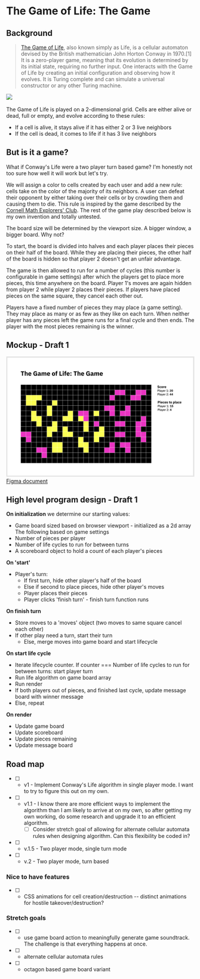 # The Game of Life: The Game

## Background

> [The Game of Life](https://en.wikipedia.org/wiki/Conway%27s_Game_of_Life), also known simply as Life, is a cellular automaton devised by the British mathematician John Horton Conway in 1970.[1] It is a zero-player game, meaning that its evolution is determined by its initial state, requiring no further input. One interacts with the Game of Life by creating an initial configuration and observing how it evolves. It is Turing complete and can simulate a universal constructor or any other Turing machine.

<img src="https://upload.wikimedia.org/wikipedia/commons/e/e5/Gospers_glider_gun.gif">

The Game of Life is played on a 2-dimensional grid. Cells are either alive or dead, full or empty, and evolve according to these rules:
* If a cell is alive, it stays alive if it has either 2 or 3 live neighbors
* If the cell is dead, it comes to life if it has 3 live neighbors


## But is it a game?

What if Conway's Life were a two player turn based game? I'm honestly not too sure how well it will work but let's try. 

We will assign a color to cells created by each user and add a new rule: cells take on the color of the majority of its neighbors. A user can defeat their opponent by either taking over their cells or by crowding them and causing them to die. This rule is inspired by the game described by the [Cornell Math Explorers' Club](http://pi.math.cornell.edu/~lipa/mec/lesson6.html). The rest of the game play described below is my own invention and totally untested.

The board size will be determined by the viewport size. A bigger window, a bigger board. Why not?

To start, the board is divided into halves and each player places their pieces on their half of the board. While they are placing their pieces, the other half of the board is hidden so that player 2 doesn't get an unfair advantage. 

The game is then allowed to run for a number of cycles (this number is configurable in game settings) after which the players get to place more pieces, this time anywhere on the board. Player 1's moves are again hidden from player 2 while player 2 places their pieces. If players have placed pieces on the same square, they cancel each other out. 

Players have a fixed number of pieces they may place (a game setting). They may place as many or as few as they like on each turn. When neither player has any pieces left the game runs for a final cycle and then ends. The player with the most pieces remaining is the winner. 

## Mockup - Draft 1
<img src="docs/mockup.png">
<a href="https://www.figma.com/file/qr4g6X5nYcG97pEG1GGE64/The-Game-of-Life-The-Game">Figma document</a>

## High level program design - Draft 1

**On initialization** we determine our starting values:
* Game board sized based on browser viewport - initialized as a 2d array
The following based on game settings
* Number of pieces per player
* Number of life cycles to run for between turns
* A scoreboard object to hold a count of each player's pieces

**On 'start'** 
* Player's turn:
  * If first turn, hide other player's half of the board
  * Else if second to place pieces, hide other player's moves
  * Player places their pieces
  * Player clicks 'finish turn' - finish turn function runs

**On finish turn**
* Store moves to a 'moves' object (two moves to same square cancel each other)
* If other play need a turn, start their turn
  * Else, merge moves into game board and start lifecycle

**On start life cycle**
* Iterate lifecycle counter. If counter === Number of life cycles to run for between turns: start player turn
* Run life algorithm on game board array
* Run render
* If both players out of pieces, and finished last cycle, update message board with winner message
* Else, repeat

**On render**
* Update game board
* Update scoreboard
* Update pieces remaining
* Update message board

## Road map
- [ ] - v1 - Implement Conway's Life algorithm in single player mode. I want to try to figure this out on my own. 
- [ ] - v1.1 - I know there are more efficient ways to implement the algorithm than I am likely to arrive at on my own, so after getting my own working, do some research and upgrade it to an efficient algorithm.
    - [ ] Consider stretch goal of allowing for alternate cellular automata rules when designing algorithm. Can this flexibility be coded in?
- [ ] - v.1.5 - Two player mode, single turn mode
- [ ] - v.2 - Two player mode, turn based

### Nice to have features
- [ ] - CSS animations for cell creation/destruction -- distinct animations for hostile takeover/destruction?

### Stretch goals 
- [ ] - use game board action to meaningfully generate game soundtrack. The challenge is that everything happens at once. 
- [ ] - alternate cellular automata rules
- [ ] - octagon based game board variant